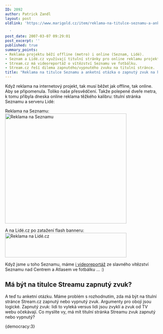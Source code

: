 ```yaml
---
ID: 2092
author: Patrick Zandl
layout: post
oldlink: 'https://www.marigold.cz/item/reklama-na-titulce-seznamu-a-anketni-otazka-o-zapnuty-zvuk-na-homepage

  '
post_date: 2007-03-07 09:29:01
post_excerpt: ''
published: true
summary_points:
- Reklama projektu běží offline (metro) i online (Seznam, Lidé).
- Seznam a Lidé.cz využívají titulní stránky pro online reklamu projektu.
- Stream.cz má videoreportáž o vítězství Seznamu ve fotbálku.
- Stream.cz řeší dilema zapnutého/vypnutého zvuku na titulní stránce.
title: "Reklama na titulce Seznamu a anketní otázka o zapnutý zvuk na homepage"
---
```


Když reklama na internetový projekt, tak musí běžet jak offline, tak online. Aby se připomenula. Toliko naše přesvědčení. Takže polepené dveře metra, k tomu přibyla dneska online reklama těžkého kalibru: titulní stránka Seznamu a serveru Lidé:

Reklama na Seznamu:<br/>
<a href="http://www.marigold.cz/wp-content/stream-reklamaseznam.png"><img src="http://www.marigold.cz/wp-content/_stream-reklamaseznam.png" width="400" height="363" alt="Reklama na Seznamu" title="Reklama na Seznamu"  /></a>

A na Lidé.cz po zatažení flash banneru:<br/>
<a href="http://www.marigold.cz/wp-content/stream-reklamalide.png"><img src="http://www.marigold.cz/wp-content/_stream-reklamalide.png" width="400" height="81" alt="Reklama na Lidé.cz" title="Reklama na Lidé.cz"  /></a>

Když jsme u toho Seznamu, máme <a href="http://www.stream.cz/clanek/463-fotbalek-ceskych-vyhledavacu">i videoreportáž</a> ze slavného vítězství Seznamu nad Centrem a Atlasem ve fotbálku ... :) 

<h2>Má být na titulce Streamu zapnutý zvuk?</h2>

A teď tu anketní otázku. Máme problém s rozhodnutím, zda má být na titulní stránce Stream.cz zapnutý nebo vypnutý zvuk. Argumenty pro obojí jsou logické. Zapnutý zvuk: lidi to vyleká versus lidi jsou zvyklí a zvuk od TV webu očekávají. Co myslíte vy, má mít titulní stránka Streamu zvuk zapnutý nebo vypnutý? 


<div>{democracy:3}</div>